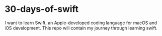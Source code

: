 # 30-days-of-swift
I want to learn Swift, an Apple-developed coding language for macOS and iOS development. This repo will contain my journey through learning swift.
